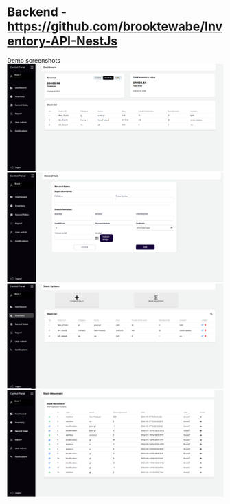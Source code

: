 # Backend - https://github.com/brooktewabe/Inventory-API-NestJs
Demo screenshots<br/>
![Demo](public/dashboard.png)
![Demo](public/add-sales.png)
![Demo](public/inventory.png)
![Demo](public/movement.png)
